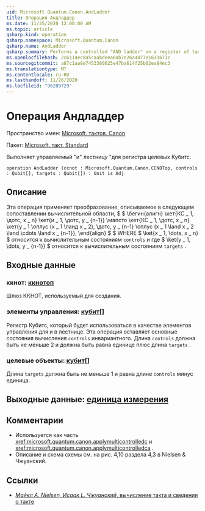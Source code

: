 ```yaml
---
uid: Microsoft.Quantum.Canon.AndLadder
title: Операция Андладдер
ms.date: 11/25/2020 12:00:00 AM
ms.topic: article
qsharp.kind: operation
qsharp.namespace: Microsoft.Quantum.Canon
qsharp.name: AndLadder
qsharp.summary: Performs a controlled "AND ladder" on a register of target qubits.
ms.openlocfilehash: 2c6114ec8a5caabdeea8ab7e26a4877e1633671c
ms.sourcegitcommit: a87c1aa8e7453360025e47ba614f25b02ea84ec3
ms.translationtype: MT
ms.contentlocale: ru-RU
ms.lasthandoff: 11/26/2020
ms.locfileid: "96209729"
---
```

# <a name="andladder-operation"></a>Операция Андладдер

Пространство имен: [Microsoft. тактов. Canon](xref:Microsoft.Quantum.Canon)

Пакет: [Microsoft. такт. Standard](https://nuget.org/packages/Microsoft.Quantum.Standard)


Выполняет управляемый "и" лестницу "для регистра целевых Кубитс.

```qsharp
operation AndLadder (ccnot : Microsoft.Quantum.Canon.CCNOTop, controls : Qubit[], targets : Qubit[]) : Unit is Adj
```


## <a name="description"></a>Описание

Эта операция применяет преобразование, описываемое в следующем сопоставлении вычислительной области, $ $ \бегин{алигн} \кет{КС \_ 1, \дотс, x \_ n} \кет{и \_ 1, \дотс, y \_ {n-1}} \мапсто \кет{КС \_ 1, \дотс, x \_ n} \кет{y \_ 1 \оплус (x \_ 1 \ланд x \_ 2), \дотс, y \_ {n-1} \оплус (x \_ 1 \land x \_ 2 \land \cdots \land x \_ {n-1}}, \end{align} $ $ WHERE $ \ket{x \_ 1, \dots, x \_ n} $ относится к вычислительным состояниям `controls` и где $ \ket{y \_ 1, \dots, y \_ {n-1}} $ относится к вычислительным состояниям `targets` .

## <a name="input"></a>Входные данные

### <a name="ccnot--ccnotop"></a>ккнот: [ккнотоп](xref:Microsoft.Quantum.Canon.CCNOTop)

Шлюз ККНОТ, используемый для создания.


### <a name="controls--qubit"></a>элементы управления: [кубит](xref:microsoft.quantum.lang-ref.qubit)[]

Регистр Кубитс, который будет использоваться в качестве элементов управления для и в лестнице.
Эта операция оставляет основные состояния вычисления `controls` инвариантного.
Длина `controls` должна быть не меньше 2 и должна быть равна единице плюс длина `targets` .


### <a name="targets--qubit"></a>целевые объекты: [кубит](xref:microsoft.quantum.lang-ref.qubit)[]

Длина `targets` должна быть не меньше 1 и равна длине `controls` минус единица.



## <a name="output--unit"></a>Выходные данные: [единица измерения](xref:microsoft.quantum.lang-ref.unit)



## <a name="remarks"></a>Комментарии

- Используется как часть <xref:microsoft.quantum.canon.applymulticontrolledc> и <xref:microsoft.quantum.canon.applymulticontrolledca> .
- Описание и схема схемы см. на рис. 4,10 раздела 4,3 в Nielsen & Чжуанский.

## <a name="references"></a>Ссылки

- [*Майкл A. Nielsen, Исаак L. Чжуанский*, вычисление такта и сведения о такте](http://doi.org/10.1017/CBO9780511976667)